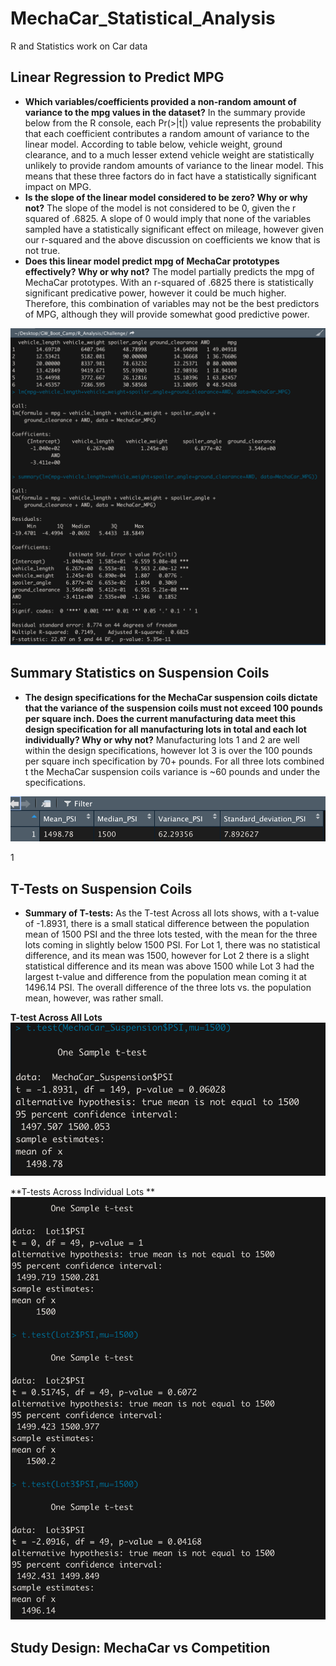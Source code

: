 # MechaCar_Statistical_Analysis #

R and Statistics work on Car data

## Linear Regression to Predict MPG ##

* **Which variables/coefficients provided a non-random amount of variance to the mpg values in the dataset?** In the summary provide below from the R console, each Pr(>|t|) value represents the probability that each coefficient contributes a random amount of variance to the linear model. According to table below, vehicle weight, ground clearance, and to a much lesser extend vehicle weight are statistically unlikely to provide random amounts of variance to the linear model. This means that these three factors do in fact have a statistically significant impact on MPG. 
* **Is the slope of the linear model considered to be zero? Why or why not?** The slope of the model is not considered to be 0, given the r squared of .6825. A slope of 0 would imply that none of the variables sampled have a statistically significant effect on mileage, however given our r-squared and the above discussion on coefficients we know that is not true.
* **Does this linear model predict mpg of MechaCar prototypes effectively? Why or why not?** The model partially predicts the mpg of MechaCar prototypes. With an r-squared of .6825 there is statistically significant predicative power, however it could be much higher. Therefore, this combination of variables may not be the best predictors of MPG, although they will provide somewhat good predictive power.

![](https://github.com/AsaHolley/MechaCar_Statistical_Analysis/blob/main/Linear%20Regression%20MPG.png)

## Summary Statistics on Suspension Coils ##

* **The design specifications for the MechaCar suspension coils dictate that the variance of the suspension coils must not exceed 100 pounds per square inch. Does the current manufacturing data meet this design specification for all manufacturing lots in total and each lot individually? Why or why not?** Manufacturing lots 1 and 2 are well within the design specifications, however lot 3 is over the 100 pounds per square inch specification by 70+ pounds. For all three lots combined t the MechaCar suspension coils variance is ~60 pounds and under the specifications.

![](https://github.com/AsaHolley/MechaCar_Statistical_Analysis/blob/main/PSI%20Summary.png)

1[](https://github.com/AsaHolley/MechaCar_Statistical_Analysis/blob/main/Lot%20Summary.png)


## T-Tests on Suspension Coils ##

* **Summary of T-tests:** As the T-test Across all lots shows, with a t-value of -1.8931, there is a small statical difference between the population mean of 1500 PSI and the three lots tested, with the mean for the three lots coming in slightly below 1500 PSI. For Lot 1, there was no statistical difference, and its mean was 1500, however for Lot 2 there is a slight statistical difference and its mean was above 1500 while Lot 3 had the largest t-value and difference from the population mean coming it at 1496.14 PSI. The overall difference of the three lots vs. the population mean, however, was rather small.


 **T-test Across All Lots** 
![](https://github.com/AsaHolley/MechaCar_Statistical_Analysis/blob/main/T-test_for_total_sample.png)

**T-tests Across Individual Lots ** 
![](https://github.com/AsaHolley/MechaCar_Statistical_Analysis/blob/main/T-test_by_Lot.png)

## Study Design: MechaCar vs Competition

